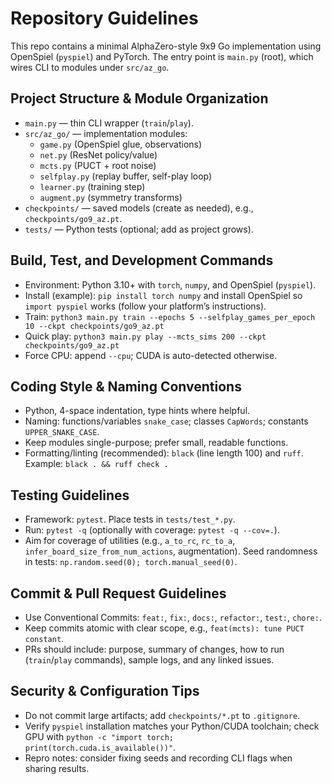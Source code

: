 # Repository Guidelines

This repo contains a minimal AlphaZero-style 9x9 Go implementation using OpenSpiel (`pyspiel`) and PyTorch. The entry point is `main.py` (root), which wires CLI to modules under `src/az_go`.

## Project Structure & Module Organization
- `main.py` — thin CLI wrapper (`train`/`play`).
- `src/az_go/` — implementation modules:
  - `game.py` (OpenSpiel glue, observations)
  - `net.py` (ResNet policy/value)
  - `mcts.py` (PUCT + root noise)
  - `selfplay.py` (replay buffer, self-play loop)
  - `learner.py` (training step)
  - `augment.py` (symmetry transforms)
- `checkpoints/` — saved models (create as needed), e.g., `checkpoints/go9_az.pt`.
- `tests/` — Python tests (optional; add as project grows).

## Build, Test, and Development Commands
- Environment: Python 3.10+ with `torch`, `numpy`, and OpenSpiel (`pyspiel`).
- Install (example): `pip install torch numpy` and install OpenSpiel so `import pyspiel` works (follow your platform’s instructions).
- Train: `python3 main.py train --epochs 5 --selfplay_games_per_epoch 10 --ckpt checkpoints/go9_az.pt`
- Quick play: `python3 main.py play --mcts_sims 200 --ckpt checkpoints/go9_az.pt`
- Force CPU: append `--cpu`; CUDA is auto-detected otherwise.

## Coding Style & Naming Conventions
- Python, 4-space indentation, type hints where helpful.
- Naming: functions/variables `snake_case`; classes `CapWords`; constants `UPPER_SNAKE_CASE`.
- Keep modules single-purpose; prefer small, readable functions.
- Formatting/linting (recommended): `black` (line length 100) and `ruff`. Example: `black . && ruff check .`

## Testing Guidelines
- Framework: `pytest`. Place tests in `tests/test_*.py`.
- Run: `pytest -q` (optionally with coverage: `pytest -q --cov=.`).
- Aim for coverage of utilities (e.g., `a_to_rc`, `rc_to_a`, `infer_board_size_from_num_actions`, augmentation). Seed randomness in tests: `np.random.seed(0); torch.manual_seed(0)`.

## Commit & Pull Request Guidelines
- Use Conventional Commits: `feat:`, `fix:`, `docs:`, `refactor:`, `test:`, `chore:`.
- Keep commits atomic with clear scope, e.g., `feat(mcts): tune PUCT constant`.
- PRs should include: purpose, summary of changes, how to run (`train`/`play` commands), sample logs, and any linked issues.

## Security & Configuration Tips
- Do not commit large artifacts; add `checkpoints/*.pt` to `.gitignore`.
- Verify `pyspiel` installation matches your Python/CUDA toolchain; check GPU with `python -c "import torch; print(torch.cuda.is_available())"`.
- Repro notes: consider fixing seeds and recording CLI flags when sharing results.
